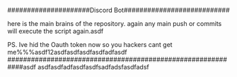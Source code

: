#####################Discord Bot###########################

here is the main brains of the repository.
again
any main push or commits will execute the script again.asdf

PS. Ive hid the Oauth token now so you hackers cant get me%%%asdf12asdfasdfasdfasdfadfasdf
############################################################asdf
asdfasdfadfasdfasdfsadfadsfasdfadsf
